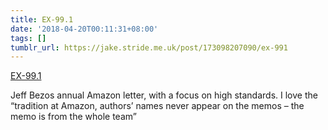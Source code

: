 ```yaml
---
title: EX-99.1
date: '2018-04-20T00:11:31+08:00'
tags: []
tumblr_url: https://jake.stride.me.uk/post/173098207090/ex-991
---
```

[EX-99.1](https://buff.ly/2HdSpMH)  

Jeff Bezos annual Amazon letter, with a focus on high standards. I love the “tradition at Amazon, authors’ names never appear on the memos – the memo is from the whole team”
